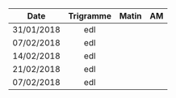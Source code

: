 |Date | Trigramme | Matin  | AM  |
|-----|:---------:|:------:|:---:|
| 31/01/2018 | edl |       |     |
| 07/02/2018 | edl |       |     |
| 14/02/2018 | edl |       |     |
| 21/02/2018 | edl |       |     |
| 07/02/2018 | edl |       |     |
